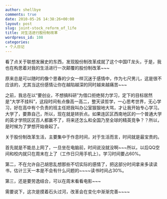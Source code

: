 ```yaml
---
author: shellbye
comments: true
date: 2010-05-26 14:38:26+00:00
layout: post
slug: joint-stock_reform_of_life
title: 对生活进行股份制改革
wordpress_id: 108
categories:
- 个人日记
---
```


看了点关于联想发展史的东西，发现股份制改革成就了这个中国IT龙头，于是，我也在构思着对我的生活进行一次颠覆的股份制改革~~~  
  
原来总是可以随时的像个思春的少女一样沉迷于感情中，作为七尺男儿，这是很不应该的，尤其当这份感情让你在越陷越深的同时越来越痛苦~~~  
  
之前，我总在以“要创业，不想搞科研”为借口拒绝努力学习，定下的目标居然是“大学不挂科”，这段时间有点像高一高二，整天读哲学，一心思考世界，无心学习，好在高中有个负责的班主任把我叫办公室狠狠地大骂，才让我开始专心学习。大学了，要靠自己，所以，现在就是转折点。如果连区区西南地区的一个普通大学的英才学院区区百人都赢不了，将来还怎么和全国乃至全球的精英竞争？？所以，是时候为了梦想开始奋起了。  
  
关于股份制改革生活，主要集中于作息时间，对于生活而言，时间就是最宝贵的。  
  
首先就是不能总上网了，一旦坐在电脑前，时间说没就没啊~~~所以，以后QQ空间和校内就只在周末在上了（工作日只用手机上）。学习时间要占60%。  
  
第二，不在允许自己胡思乱想那些不切实际的感情了，把这部分时间拿来多读读书，估计三天一本是不会有什么问题的~~~~读书时间占30%。  
  
第三，还是要劳逸结合，可以在周末看看电影~~~  
  
需要说下，这次是摸着石头过河，改革会在变化中渐渐完善~~~~
